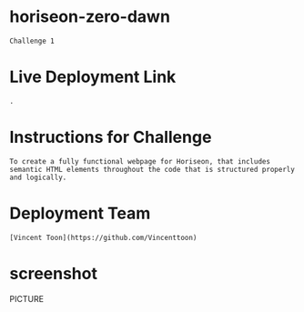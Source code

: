 # horiseon-zero-dawn

    Challenge 1

# Live Deployment Link

    .

# Instructions for Challenge

    To create a fully functional webpage for Horiseon, that includes semantic HTML elements throughout the code that is structured properly and logically.

# Deployment Team

    [Vincent Toon](https://github.com/Vincenttoon)


# screenshot

PICTURE
